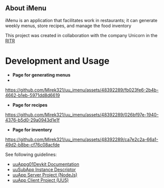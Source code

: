 ## About iMenu
iMenu is an application that facilitates work in restaurants; it can generate weekly menus, store recipes, and manage the food inventory

This project was created in collaboration with the company Unicorn in the [RITR](https://unicorn.com/topgun/cs/news?article=unicorn-s-projektem-ritr-podporuje-mlade-talenty-na-vychodnim-slovensku&newsArticleId=64c387fc94fd51002ae532b0)

# Development and Usage
- **Page for generating menus**
- 
https://github.com/Mirek321/uu_imenu/assets/48392289/fb023fe6-2b4b-4662-b1eb-5971dd8d6619

- **Page for recipes**


https://github.com/Mirek321/uu_imenu/assets/48392289/026bf97e-1940-4376-b5d0-29a0943d1e1f


- **Page for inventory**


https://github.com/Mirek321/uu_imenu/assets/48392289/ca7e2c2a-66a1-49d2-b8be-cf76c08acfde



See following guidelines:
- [uuAppg01Devkit Documentation](https://uuapp.plus4u.net/uu-bookkit-maing01/e884539c8511447a977c7ff070e7f2cf/book)
- [uuSubApp Instance Descriptor](https://uuapp.plus4u.net/uu-bookkit-maing01/289fcd2e11d34f3e9b2184bedb236ded/book/page?code=uuSubAppInstanceDescriptor)
- [uuApp Server Project (NodeJs)](https://uuapp.plus4u.net/uu-bookkit-maing01/2590bf997d264d959b9d6a88ee1d0ff5/book/page?code=getStarted)
- [uuApp Client Project (UU5)](https://uuapp.plus4u.net/uu-bookkit-maing01/ed11ec379073476db0aa295ad6c00178/book/page?code=getStartedHooks)
